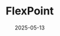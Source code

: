 ---  
layout: startup_page  
title: "FlexPoint"  
id: "getflexpoint.com"  
permalink: "/flexpointgetflexpoint.com05132025/"  
website: "https://www.getflexpoint.com"  
funding_round: "Series A"  
funding_amount: "$12M"  
investors: "Foundry Group, Haymaker Ventures, Garuda Ventures, Techstars, Far Out Ventures, Cascade Seed Fund"  
about: "FlexPoint is a payments platform designed for managed service providers (MSPs) and the businesses they serve. It automates payments and helps MSPs grow revenue through robust automations and deep integrations. The platform focuses on SMB technology spend through a network of MSP partners."  
markets: "Fintech, Payments, Financial Services"  
hq: "Minnetonka, Minnesota, United States"  
founded_year: "2021"  
linkedin: "https://www.linkedin.com/company/getflexpoint"  
twitter: ""  
instagram: ""  
facebook: "https://www.facebook.com/GetFlexPoint"  
crunchbase: "https://www.crunchbase.com/organization/lendarr"  
pitchbook: "https://pitchbook.com/profiles/company/489966-58"  

date_display: "13-May-2025"  
date: "2025-05-13"

# SEO Optimization  
meta_title: "FlexPoint - Series A Funding ($12M)"  
meta_description: "FlexPoint, FlexPoint is a payments platform designed for managed service providers (MSPs) and the businesses they serve. It automates payments and helps MSPs gro..."  
meta_keywords: "FlexPoint, Fintech, Payments, Financial Services, Series A funding"  
canonical_url: "https://startup.projectstartups.com/flexpointgetflexpoint.com05132025/"  
---